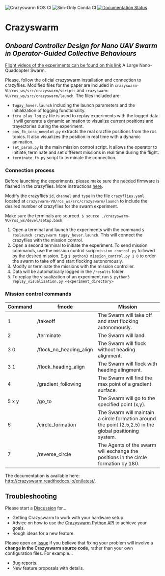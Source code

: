 ![Crazyswarm ROS CI](https://github.com/USC-ACTLab/crazyswarm/workflows/Crazyswarm%20ROS%20CI/badge.svg)
![Sim-Only Conda CI](https://github.com/USC-ACTLab/crazyswarm/workflows/Sim-Only%20Conda%20CI/badge.svg)
[![Documentation Status](https://readthedocs.org/projects/crazyswarm/badge/?version=latest)](https://crazyswarm.readthedocs.io/en/latest/?badge=latest)

# Crazyswarm
## *Onboard Controller Design for Nano UAV Swarm in Operator-Guided Collective Behaviours* 
[Flight videos of the experiments can be found on this link](https://www.youtube.com/watch?v=RA3ePt5Dhoo)
A Large Nano-Quadcopter Swarm.

Please, follow the oficial crazyswarm installation and connection to crazyflies. 
Modified files for the paper are included in ```crazyswarm-VU/ros_ws/src/crazyswarm/scripts``` and  ```crazyswarm-VU/ros_ws/src/crazyswarm/launch```.
The files included are:
- ```Tugay_hover.launch``` including the launch parameters and the initialization of logging functionality.
- ```icra_play_log.py``` file is used to replay experiments with the logged data. It will generate a dynamic animation to visualize current positions and trayectories during the experiment.
- ```pos_fb_icra_newplot.py``` extracts the real crazflie positions from the ros topics. It also visualizes the position in real time with a dynamic animation. 
- ```set_param.py``` is the main mission control script. It allows the operator to initiate, terminate and set different missions in real time during the flight.
- ```terminate_fb.py``` script to terminate the connection.

### Connection process
Before launching the experiments, please make sure the needed firmware is flashed in the crazyflies. More instructions [here](https://github.com/RetamalVictor/crazyflie-firmware-VU/tree/a17a530eadd8fc79359ada94f5e35742fdacfb49).

Modify the crazyflies ```id```, ```channel``` and ```type``` in the file ```crazyflies.yaml``` located at ```crazyswarm-VU/ros_ws/src/crazyswarm/launch``` to include the desired number of crazyflies for the swarm experiment. 

Make sure the terminals are sourced. ```$ source ./crazyswarm-VU/ros_ws/devel/setup.bash```

1. Open a terminal and launch the experiments with the command ```$ roslaunch crazyswarm tugay_hover.launch```. This will connect the crazyflies with the mission control.
2. Open a second terminal to initiate the experiment. To send mission commands, use the mission control scrip ```mission_control.py``` followed by the desired mission. E.g ```$ python3 mission_control.py 1 0``` to order the swarm to take off and start flocking autonomously. 
3. Modify or terminate the missions with the mission controller.
4. Data will be automatically logged in the ```/results``` folder.
5. To replay the visualization of an experiment run ```$ python3 replay_visualization.py <experiment_directory>```

### Mission control commands
| Command   | fmode                   | Mission                                                                                                 |
|-----------|-------------------------|---------------------------------------------------------------------------------------------------------|
| 1         | /takeoff                | The Swarm will take off and start flocking autonomously.                                                |
| 2         | /terminate              | The Swarm will land.                                                                                    |
| 3 0       | /flock_no_heading_align | The Swarm will flock without heading alignment.                                                         |
| 3 1       | /flock_heading_align    | The Swarm will flock with heading alingment.                                                            |
| 4         | /gradient_following     | The Swarm will find the max point of a gradient surface.                                                |
| 5 x y     | /go_to                  | The Swarm will go to the specified point (x,y).                                                         |
| 6         | /circle_formation       | The Swarm will maintain a circle formation around the point (2.5,2.5) in the global positioning system. |
| 7         | /reverse_circle         | The Agents of the swarm will exchange the positions in the circle formation by 180.                     |

The documentation is available here: http://crazyswarm.readthedocs.io/en/latest/.

## Troubleshooting
Please start a [Discussion](https://github.com/USC-ACTLab/crazyswarm/discussions) for...

- Getting Crazyswarm to work with your hardware setup.
- Advice on how to use the [Crazyswarm Python API](https://crazyswarm.readthedocs.io/en/latest/api.html) to achieve your goals.
- Rough ideas for a new feature.

Please open an [Issue](https://github.com/USC-ACTLab/crazyswarm/issues) if you believe that fixing your problem will involve a **change in the Crazyswarm source code**, rather than your own configuration files. For example...

- Bug reports.
- New feature proposals with details.

